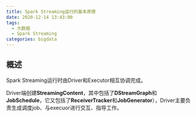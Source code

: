 ```yaml
---
title: Spark Streaming运行的基本原理
date: 2020-12-14 13:43:00
tags:
  - 大数据
  - Spark Streaming
categories: bigdata
---
```


## 概述

Spark Streaming运行时由Driver和Executor相互协调完成。

Driver端创建**StreamingContent**，其中包括了**DStreamGraph**和**JobSchedule**，它又包括了**ReceiverTracker**和**JobGenerator**），Driver主要负责生成调度job、与execuor进行交互、指导工作。

